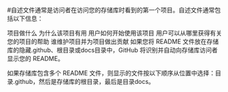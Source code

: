 #自述文件通常是访问者在访问您的存储库时看到的第一个项目。自述文件通常包括以下信息：

项目做什么
为什么该项目有用
用户如何开始使用该项目
用户可以从哪里获得有关您的项目的帮助
谁维护项目并为项目做出贡献
如果您将 README 文件放在存储库的隐藏.github、根目录或docs目录中，GitHub 将识别并自动向存储库访问者显示您的 README。

如果存储库包含多个 README 文件，则显示的文件按以下顺序从位置中选择：目录.github，然后是存储库的根目录，最后是目录docs。
